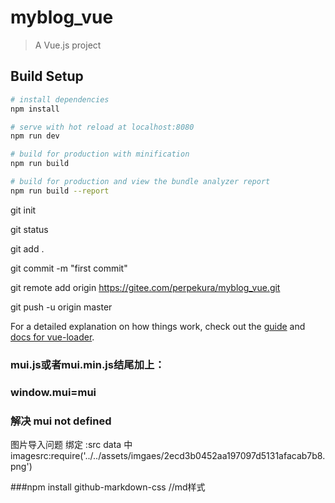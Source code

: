 # myblog_vue

> A Vue.js project

## Build Setup

``` bash
# install dependencies
npm install

# serve with hot reload at localhost:8080
npm run dev

# build for production with minification
npm run build

# build for production and view the bundle analyzer report
npm run build --report
```
git init


git status

git add .

git commit -m "first commit"

git remote add origin https://gitee.com/perpekura/myblog_vue.git

git push -u origin master

For a detailed explanation on how things work, check out the [guide](http://vuejs-templates.github.io/webpack/) and [docs for vue-loader](http://vuejs.github.io/vue-loader).


### mui.js或者mui.min.js结尾加上：
### window.mui=mui
### 解决 mui not defined

图片导入问题 绑定 :src 
data 中 imagesrc:require('../../assets/imgaes/2ecd3b0452aa197097d5131afacab7b8.png')

###npm install github-markdown-css //md样式
